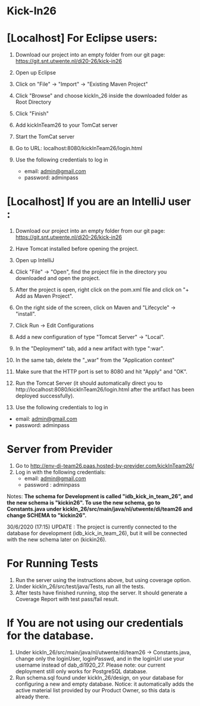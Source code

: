 # Kick-In26

# [Localhost] For Eclipse users:

1. Download our project into an empty folder from our git page: 
   https://git.snt.utwente.nl/di20-26/kick-in26

2. Open up Eclipse

3. Click on "File" -> "Import" -> "Existing Maven Project"

4. Click "Browse" and choose kickIn_26 inside the downloaded folder as Root Directory

5. Click "Finish"

6. Add kickInTeam26 to your TomCat server

7. Start the TomCat server

8. Go to URL: localhost:8080/kickInTeam26/login.html

9. Use the following credentials to log in
   - email: admin@gmail.com
   - password: adminpass

# [Localhost] If you are an IntelliJ user : 

1. Download our project into an empty folder from our git page: 
   https://git.snt.utwente.nl/di20-26/kick-in26

2. Have Tomcat installed before opening the project.

3. Open up IntelliJ

4. Click "File" -> "Open", find the project file in the directory you downloaded and open the project.

5. After the project is open, right click on the pom.xml file and click on "+ Add as Maven Project".

6. On the right side of the screen, click on Maven and "Lifecycle" -> "install". 

7. Click Run -> Edit Configurations

8. Add a new configuration of type "Tomcat Server" -> "Local".

9. In the "Deployment" tab, add a new artifact with type ":war".

10. In the same tab, delete the "_war" from the "Application context" 

11. Make sure that the HTTP port is set to 8080 and hit "Apply" and "OK".

12. Run the Tomcat Server (it should automatically direct you to http://localhost:8080/kickInTeam26/login.html
after the artifact has been deployed successfully).

13. Use the following credentials to log in
  - email: admin@gmail.com
  - password: adminpass
  
# Server from Previder

1. Go to http://env-di-team26.paas.hosted-by-previder.com/kickInTeam26/
2. Log in with the following credentials:
    - email: admin@gmail.com
    - password : adminpass

Notes:
**The schema for Development is called "idb_kick_in_team_26", and the new schema is "kickin26". To use the new schema, go to Constants.java under kickIn_26/src/main/java/nl/utwente/di/team26 and change SCHEMA to "kickin26".**

30/6/2020 (17:15) UPDATE : The project is currently connected to the database for development (idb_kick_in_team_26), but it will be connected with the new schema later on (kickin26).


  # For Running Tests
1. Run the server using the instructions above, but using coverage option.
2. Under kickIn_26/src/test/java/Tests, run all the tests.
3. After tests have finished running, stop the server. It should generate a Coverage Report with test pass/fail result.

  # If You are not using our credentials for the database.
1. Under kickIn_26/src/main/java/nl/utwente/di/team26 -> Constants.java, change only the loginUser, loginPasswd, and in the loginUrl use your username instead of dab_di1920_27.
	Please note: our current deployment still only works for PostgreSQL database.
2. Run schema.sql found under kickIn_26/design, on your database for configuring a new and empty database. Notice: it automatically adds the active material list provided by our Product Owner, so this data is already there.


